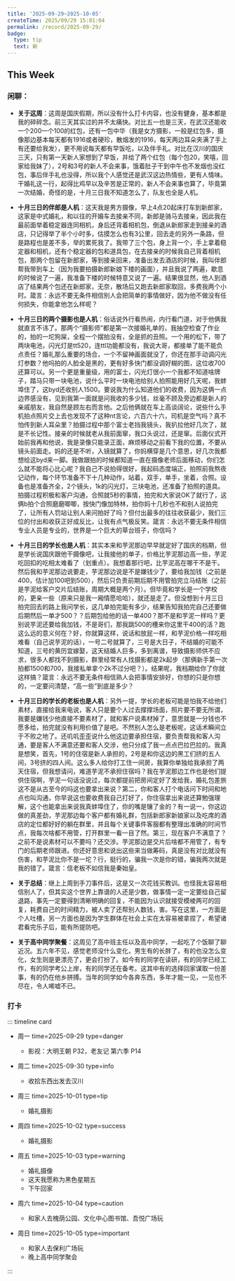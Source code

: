 ```yaml
---
title: '2025-09-29~2025-10-05'
createTime: 2025/09/29 15:01:04
permalink: /record/2025-09-29/
badge:
  type: tip
  text: 新
---
```


## This Week

### 闲聊：

- **关于这周**：这周是国庆假期，所以没有什么打卡内容，也没有健身，基本都是我的碎碎念。前三天其实过的并不太痛快。对比五一也是三天，在武汉还能收一个200一个100的红包，还有一包中华（我是女方摄影，一般是红包多，摄像那边基本每天都有1916或者硬珍，散烟发的1916，每天两边耳朵夹满了手上有还要给我发），更不用说每天都有早饭吃，以及伴手礼。对比在汉川的国庆三天，只有第一天新人家想到了早饭，并给了两个红包（每个包20，笑嘻，回家给我妹了），2号和3号的新人不会来事，饿着肚子干到中午也不发烟也没红包，事后伴手礼也没得，所以我个人感觉还是武汉这边热情些，更有人情味。干婚礼这一行，起得比鸡早以及辛苦是正常的，新人不会来事也算了，毕竟第一次结婚，奇怪的是，十月三日我不知道怎么了，队友也全是人机。
  
- **十月三日的伴郎是人机**：这天我是男方摄像，早上4点20起床打车到新郎家，这家是中式婚礼，和以往的开婚车去接亲不同，新郎是骑马去接亲，因此我在最前面举着稳定器连同相机，身后还背着相机包，倒退从新郎家走到接亲的酒店，只记得举了半个小时多，估摸怎么也有3公里，回去走的另外一条路，但是路程也是差不多，举的累死我了。我带了三个包，身上背一个，手上拿着稳定器和相机，还有个稳定器的包和道具包，在去接亲的时候我自己背着相机包，那两个包留在新郎家，等到接亲回来，准备出发去酒店的时候，我叫伴郎帮我带到车上（因为我要拍摄新郎新娘下楼的画面），并且我说了两遍，歇息的时候说了一遍，我准备下楼的时候特意又说了一遍。结果很显然，他人到酒店了结果两个包还在新郎家，无奈，散场后又跑去新郎家取回，多费我两个小时。箴言：永远不要无条件相信别人会把简单的事情做好，因为他不做没有任何损失，你能拿他怎么样呢？
  
- **十月三日的两个摄影也是人机**：俗话说外行看热闹，内行看门道，对于他俩我就直言不讳了。那两个“摄影师”都是第一次接婚礼单的，我抽空检查了作业的，拍的一坨狗屎，全程一个摆拍没有，全是抓的丑照。一个用的松下，带了两块电池，闪光灯是tt520，连ttl功能都没有，我说大哥，都接单了能不能负点责任？婚礼那么重要的场合，一个不留神画面就没了，你还在那手动调闪光灯参数？他吗拍的人脸全是黑的，更有好多快门都没调好糊的图，这位收700还算可以。另一个更是重量级，用的富士，闪光灯很小一个我都不知道啥牌子，踏马只带一块电池，说什么平时一块电池给别人拍照能用好几天呢，我蚌埠住了，这byd还收别人1500。要说我为什么知道他们的收费，因为这俩一点边界感没有，见到我第一面就是问我收的多少钱，丝毫不顾及旁边都是新人的亲戚朋友，我自然是顾左右而言他。之后他俩就在车上高谈阔论，说些什么手机拍点照片交上去也发现不了这种nt言论，六百六十六，司机是空气吗？真不怕传到新人耳朵里？拍摄过程中那个富士老挡我镜头，我扒拉他好几次了，就是不长记性。接亲的时候就老从我前面窜，我口头说过，还是窜。后面仪式开始前我再和他说，我是录像只能录正面，麻烦移动之前看下我的位置，不要从镜头前面走。妈的还是不听，入镜就算了，你妈横穿是几个意思，好几次我都想给这byd来一脚。我做跟拍的时候都知道一直在摄像老师后面移动，你们怎么就不能将心比心呢？我自己不说拍得很好，我起码态度端正，拍照前我熬夜记动作，每个环节准备不下十几种动作，站着，双手，单手，坐着，合照。设备也是准备齐全，2个镜头，1k的闪光灯，三块电池，还准备了拍照的道具。拍摄过程积极和客户沟通，合照就5秒的事情，拍完和大家说OK了就行了，这俩b拍个合照磨磨唧唧，按快门像加特林，拍你妈十几秒也不和别人说拍完了，让所有人罚站让别人来问拍好了吗？但付出最多的往往收获最少，我们三位的付出和收获正好成反比，让我有点气极反笑。箴言：永远不要无条件相信专业人员是专业的，世界是一个巨大的草台班子，你信吗？

- **十月三日的学长也是人机**：其实本来和芋泥那边早早就定好了国庆的档期，但是学长说国庆跟他干摄像吧，让我接他的单子，价格比芋泥那边高一些，芋泥吃回扣的吃相太难看了（划重点）。我想着那行吧，比芋泥高在哪干不是干。然后我和芋泥那边说要走，芋泥那边说是不是嫌钱少了，要给我加钱（之前是400，估计加100吧到500），然后只负责前期后期不用管拍完立马结账（之前是芋泥给客户交片后结账，周期大概是两个月）。但毕竟和学长是一个学校的，更亲一些（原来只是我一厢情愿哈哈），就还是走了。但没想到十月三日拍完回去的路上我问学长，这几单拍完能有多少，结果告知我拍完自己还要做后期然后一单才500？？后期包给他的话一单400？那不是和芋泥一样吗？更别说芋泥还要给我加钱，不是哥们，那我跳500的槽来你这里干400的活？跑这么远的意义何在？好，你就算这样，说话和放屁一样，和芋泥价格一样吃相难看（自己说芋泥的话），一号二号就算了，三号是大日子，不结婚的可能不知道，三号的黄历宜嫁娶，这天结婚人巨多，多到离谱，导致摄影师供不应求，很多人都找不到摄影，群里经常有人找摄影都是2k起步（那俩新手第一次拍都1500和700，我接私单拿个2k不过分吧？）。结果呢，我档期给你了你就这样搞？箴言：永远不要无条件相信熟人会把事情安排好，你想的只是你想的，一定要问清楚，“高一些”到底是多少？


- **十月三日的学长的老板也是人机**：另外一提，学长的老板可能是怕我不给他们素材，直接给我来电说，客人只是要个人过去撑撑场面，照片要不要无所谓，我要是嫌钱少他直接不要素材了，就和客户说素材掉了，意思就是一分钱也不愿多给，拍完就没有利用价值了是吧。不然别人怎么是老板呢，这话术瞬间立于不败之地了。还叽叽歪歪说什么他这边要承担住宿，要负责帮我和客人沟通，要是客人不满意还要和客人交涉，他只分成了我一点点巴拉巴拉的。我真是想笑，首先，1号的住宿是新人承担的，2号是和你这边的黑工们挤的五人间，3号挤的四人间。这么多人给你打工住一间房，我算你单独给我承担了两天住宿，但我想请问，难道芋泥不承担住宿吗？我在芋泥那边工作也是他们提供住宿啊，芋泥一句话没说过，每次都提前把房间定好了发给我，婚礼包差旅这不是从古至今的吗这也要拿出来说？第二，你和客人打个电话问下时间和地点也叫沟通，你早说这也要收费我自己打好了，你住宿拿出来说还算勉强理解，这个也能拿出来说我真蚌埠住了，你的嘴是镶了金的？有一说一，你这边做的真差劲，芋泥那边每个客户都有婚礼群，包括新郎家新娘家以及吃席的酒店的定位都好好的躺在群里，并且每个关键事件客服都有整理出准确的时间节点，我每次啥都不用管，打开群里一看一目了然。第三，现在客户不满意了？之前不是说素材可以不要吗？还交涉。芋泥那边是交片后啥都不用管了，有专门的后期老师跟进。你还好意思和说出这些来当做筹码，真是没有对比就没有伤害，和芋泥比你不是一坨？行，挺行的，骗我一次是你的错，骗我两次就是我的错了。箴言：信老板不如信我是秦始皇。


- **关于总结**：继上上周到手刀事件后，这是又一次花钱买教训。也怪我太容易相信别人了，但其实这个世界上靠谱的人还是少数，做事情一定一定要给自己留退路，事先一定要得到清晰明确的回复，不能因为认识就接受模棱两可的回复，耗费自己的时间精力，被人卖了还帮别人数钱，害。写在这里，一方面是个人吐槽，另一方面也是因为学生群体在社会上实在太容易被拿捏了，希望诸君看完乐子后，能有所提防吧。

- **关于高中同学聚餐**：这周见了高中班主任以及高中同学，一起吃了个饭聊了聊近况。五六年不见，感觉老师没什么变化，男生有的长胖了，有的也没怎么变化，女生则是更漂亮了，更会打扮了。如今有的同学在读研，有的同学已经工作，有的同学考公上岸，有的同学还在备考。这其中有的选择回家谋取一份差事，有的仍在他乡拼搏。当年的同学如今各奔东西，多年才能一见，一见也不尽在，令人唏嘘不已。

### 打卡

::: timeline card
- 周一
  time=2025-09-29 type=danger

  - 影视：大明王朝 P32，老友记 第六季 P14


- 周二
  time=2025-09-30 type=info

  - 收拾东西出发去汉川


- 周三
  time=2025-10-01 type=tip

  - 婚礼摄影


- 周四
  time=2025-10-02 type=success

  - 婚礼摄影

- 周五
  time=2025-10-03 type=warning

  - 婚礼摄像
  - 这天我愿称为黑色星期五
  - 下午回家


- 周六
  time=2025-10-04 type=caution

  - 和家人去槐荫公园、文化中心图书馆、吾悦广场玩

- 周日
  time=2025-10-05 type=important

  - 和家人去保利广场玩
  - 晚上高中同学聚会



:::

